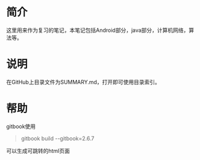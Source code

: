 # 简介

这里用来作为复习的笔记，本笔记包括Android部分，java部分，计算机网络，算法等。

# 说明

在GitHub上目录文件为SUMMARY.md，打开即可使用目录索引。

# 帮助

gitbook使用

> gitbook build --gitbook=2.6.7

可以生成可跳转的html页面

